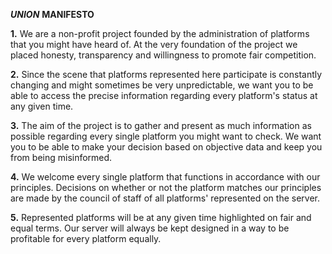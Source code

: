 ***UNION*** **MANIFESTO**

**1.** We are a non-profit project founded by the administration of platforms that you might have heard of. At the very foundation of the project we placed honesty, transparency and willingness to promote fair competition. 

**2.** Since the scene that platforms represented here participate is constantly changing and might sometimes be very unpredictable, we want you to be able to access the precise information regarding every platform's status at any given time.

**3.** The aim of the project is to gather and present as much information as possible regarding every single platform you might want to check. We want you to be able to make your decision based on objective data and keep you from being misinformed.

**4.** We welcome every single platform that functions in accordance with our principles. Decisions on whether or not the platform matches our principles are made by the council of staff of all platforms' represented on the server.

**5.** Represented platforms will be at any given time highlighted on fair and equal terms. Our server will always be kept designed in a way to be profitable for every platform equally.